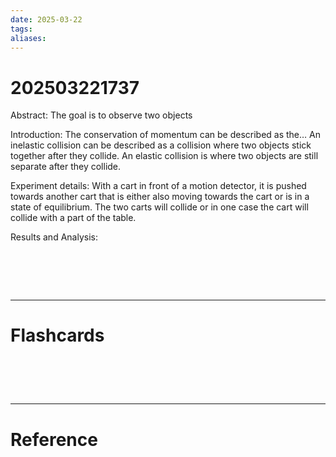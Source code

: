 ```yaml
---
date: 2025-03-22
tags: 
aliases:
---
```

# 202503221737
Abstract: The goal is to observe two objects 

Introduction: The conservation of momentum can be described as the… An inelastic collision can be described as a collision where two objects stick together after they collide. An elastic collision is where two objects are still separate after they collide.

Experiment details: With a cart in front of a motion detector, it is pushed towards another cart that is either also moving towards the cart or is in a state of equilibrium. The two carts will collide or in one case the cart will collide with a part of the table.

Results and Analysis: 


# ‌
---
# Flashcards


# ‌
---
# Reference
